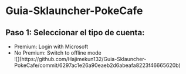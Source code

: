# Guia-Sklauncher-PokeCafe
<body>
    <main>
        <h2>Paso 1: Seleccionar el tipo de cuenta:</h2>
        <ul>
            <li>Premium: Login with Microsoft</li>
            <li>No Premium: Switch to offline mode</li>
![](https://github.com/Hajimekun132/Guia-Sklauncher-PokeCafe/commit/6297ac1e26a90eaeb2d6abeafa8223f46665620b)
